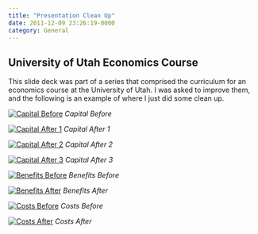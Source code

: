```yaml
---
title: "Presentation Clean Up"
date: 2011-12-09 23:26:19-0000
category: General
---
```


## University of Utah Economics Course
This slide deck was part of a series that comprised the curriculum for an economics course at the University of Utah. I was asked to improve them, and the following is an example of where I just did some clean up.

[![Capital Before](https://www.bennorris.blog/uploads/2019/440e1d97a2.jpg "Capital Before")](https://www.bennorris.blog/uploads/2019/440e1d97a2.jpg)
*Capital Before*

[![Capital After 1](https://www.bennorris.blog/uploads/2019/ee52e12533.jpg "Capital After 1")](https://www.bennorris.blog/uploads/2019/ee52e12533.jpg)
*Capital After 1*

[![Capital After 2](https://www.bennorris.blog/uploads/2019/2a834bf192.jpg "Capital After 2")](https://www.bennorris.blog/uploads/2019/2a834bf192.jpg)
*Capital After 2*

[![Capital After 3](https://www.bennorris.blog/uploads/2019/ad42ab152a.jpg "Capital After 3")](https://www.bennorris.blog/uploads/2019/ad42ab152a.jpg)
*Capital After 3*

[![Benefits Before](https://www.bennorris.blog/uploads/2019/6ed9a3a0cd.jpg "Benefits Before")](https://www.bennorris.blog/uploads/2019/6ed9a3a0cd.jpg)
*Benefits Before*

[![Benefits After](https://www.bennorris.blog/uploads/2019/9bcdcbcc3e.jpg "Benefits After")](https://www.bennorris.blog/uploads/2019/9bcdcbcc3e.jpg)
*Benefits After*

[![Costs Before](https://www.bennorris.blog/uploads/2019/19ae48f691.jpg "Costs Before")](https://www.bennorris.blog/uploads/2019/19ae48f691.jpg)
*Costs Before*

[![Costs After](https://www.bennorris.blog/uploads/2019/3a6f2a36aa.jpg "Costs After")](https://www.bennorris.blog/uploads/2019/3a6f2a36aa.jpg)
*Costs After*
